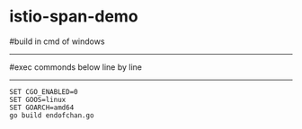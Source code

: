 # istio-span-demo
#build in cmd of windows
***
#exec commonds below line by line
***
```
SET CGO_ENABLED=0
SET GOOS=linux
SET GOARCH=amd64
go build endofchan.go
```

